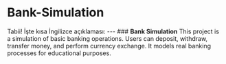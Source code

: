 # Bank-Simulation
Tabii! İşte kısa İngilizce açıklaması:  ---  ### **Bank Simulation**  This project is a simulation of basic banking operations. Users can deposit, withdraw, transfer money, and perform currency exchange. It models real banking processes for educational purposes.
